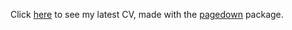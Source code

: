 Click [here]("acastroaraujoCV.pdf") to see my latest CV, made with the [pagedown](https://github.com/rstudio/pagedown) package.